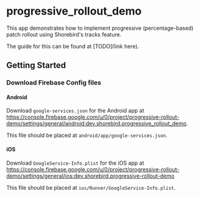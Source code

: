 # progressive_rollout_demo

This app demonstrates how to implement progressive (percentage-based) patch
rollout using Shorebird's tracks feature.

The guide for this can be found at [TODO](link here).

## Getting Started

### Download Firebase Config files

#### Android

Download `google-services.json` for the Android app at
https://console.firebase.google.com/u/0/project/progressive-rollout-demo/settings/general/android:dev.shorebird.progressive_rollout_demo.

This file should be placed at `android/app/google-services.json`.

#### iOS

Download `GoogleService-Info.plist` for the iOS app at
https://console.firebase.google.com/u/0/project/progressive-rollout-demo/settings/general/ios:dev.shorebird.progressive-rollout-demo

This file should be placed at `ios/Runner/GoogleService-Info.plist`.
